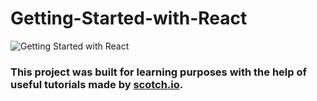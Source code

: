 # Getting-Started-with-React  

![Getting Started with React](https://scotch-res.cloudinary.com/image/upload/dpr_1,w_600,q_auto:good,f_auto/media/1/QYfj3qQSSLywYDvBVrQu_getting-started-with-react.png.jpg)

### This project was built for learning purposes with the help of useful tutorials made by [scotch.io](https://scotch.io/courses/getting-started-with-react/).
